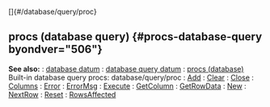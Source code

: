 []{#/database/query/proc}
## procs (database query) {#procs-database-query byondver="506"}
**See also:**
:   [database datum](#/database)
:   [database query datum](#/database/query)
:   [procs (database)](#/database/proc)
Built-in database query procs:
database/query/proc
:   [Add](#/database/query/proc/Add)
:   [Clear](#/database/query/proc/Clear)
:   [Close](#/database/query/proc/Close)
:   [Columns](#/database/query/proc/Columns)
:   [Error](#/database/query/proc/Error)
:   [ErrorMsg](#/database/query/proc/ErrorMsg)
:   [Execute](#/database/query/proc/Execute)
:   [GetColumn](#/database/query/proc/GetColumn)
:   [GetRowData](#/database/query/proc/GetRowData)
:   [New](#/database/query/proc/New)
:   [NextRow](#/database/query/proc/NextRow)
:   [Reset](#/database/query/proc/Reset)
:   [RowsAffected](#/database/query/proc/RowsAffected)
